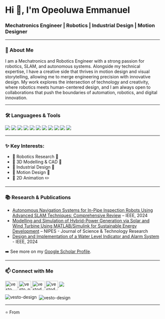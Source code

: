 <h1 align="left">Hi 👋, I'm Opeoluwa Emmanuel</h1>
<h3 align="left">Mechatronics Engineer | Robotics | Industrial Design | Motion Designer</h3>

---

### 🚀 About Me  
I am a Mechatronics and Robotics Engineer with a strong passion for robotics, SLAM, and autonomous systems. Alongside my technical expertise, I have a creative side that thrives in motion design and visual storytelling, allowing me to merge engineering precision with innovative design. My work explores the intersection of technology and creativity, where robotics meets human-centered design, and I am always open to collaborations that push the boundaries of automation, robotics, and digital innovation.  

---

### 🛠️ Languagees & Tools  
<p align="left">
  <!-- Robotics & Engineering -->
  <img src="https://img.shields.io/badge/ROS2-22314E?style=for-the-badge&logo=ros&logoColor=white"/>
  <img src="https://img.shields.io/badge/Python-3670A0?style=for-the-badge&logo=python&logoColor=ffdd54"/>
  <img src="https://img.shields.io/badge/C++-00599C?style=for-the-badge&logo=cplusplus&logoColor=white"/>
  <img src="https://img.shields.io/badge/MATLAB-FF9400?style=for-the-badge&logo=mathworks&logoColor=white"/>
  <img src="https://img.shields.io/badge/SolidWorks-E2231A?style=for-the-badge&logo=dassaultsystemes&logoColor=white"/>
  <img src="https://img.shields.io/badge/Gazebo-FF6F00?style=for-the-badge&logo=ros&logoColor=white"/>
  <img src="https://img.shields.io/badge/Linux-FCC624?style=for-the-badge&logo=linux&logoColor=black"/>

  <!-- Creative & Design -->
  <img src="https://img.shields.io/badge/Adobe%20Photoshop-31A8FF?style=for-the-badge&logo=adobephotoshop&logoColor=white"/>
  <img src="https://img.shields.io/badge/Adobe%20Illustrator-FF9A00?style=for-the-badge&logo=adobeillustrator&logoColor=white"/>
  <img src="https://img.shields.io/badge/Adobe%20After%20Effects-9999FF?style=for-the-badge&logo=adobeaftereffects&logoColor=white"/>
  <img src="https://img.shields.io/badge/Blender-F5792A?style=for-the-badge&logo=blender&logoColor=white"/>
</p>

---
### ✨ Key Interests:
- 🔹  Robotics Research 🤖
- 🔹  3D Modelling & CAD 🛬
- 🔹  Industrial Design 🎢
- 🔹  Motion Design 🎨 
- 🔹  2D Animation ✏️
---

### 📚 Research & Publications  
- [Autonomous Navigation Systems for In-Pipe Inspection Robots Using Advanced SLAM Techniques: Comprehensive Review](https://ieeexplore.ieee.org/document/10926841) – IEEE, 2024  
- [Modelling and Simulation of Hybrid-Power Generation via Solar and Wind Turbine Using MATLAB/Simulink for Sustainable Energy Development](https://journals.nipes.org/index.php/njstr/article/view/1622) – NIPES - Journal of Science & Technology Research
- [Design and Implementation of a Water Level Indicator and Alarm System](https://ieeexplore.ieee.org/abstract/document/10927367) - IEEE, 2024  

➡️ See more on my [Google Scholar Profile](https://scholar.google.com/citations?user=GTSEXp8AAAAJ&hl=en).  


---

### 📫 Connect with Me  
<p align="left">
  <a href="https://linkedin.com/in/vesto" target="blank">
    <img align="center" src="https://raw.githubusercontent.com/rahuldkjain/github-profile-readme-generator/master/src/images/icons/Social/linked-in-alt.svg" alt="vesto" height="30" width="40" />
  </a>
  <a href="https://instagram.com/vesto_n_" target="blank">
    <img align="center" src="https://raw.githubusercontent.com/rahuldkjain/github-profile-readme-generator/master/src/images/icons/Social/instagram.svg" alt="vesto_n_" height="30" width="40" />
  </a>
  <a href="https://twitter.com/vestodesign" target="blank">
    <img align="center" src="https://raw.githubusercontent.com/rahuldkjain/github-profile-readme-generator/master/src/images/icons/Social/twitter.svg" alt="vestodesign" height="30" width="40" />
  </a>
  <a href="https://www.youtube.com/c/vestodesign" target="blank">
    <img align="center" src="https://raw.githubusercontent.com/rahuldkjain/github-profile-readme-generator/master/src/images/icons/Social/youtube.svg" alt="vestodesign" height="30" width="40" />
  </a>
  <a href="mailto:owodoluope@gmail.com" target="blank">
    <img src="https://img.shields.io/badge/Email-D14836?style=for-the-badge&logo=gmail&logoColor=white"/>
  </a>
</p>

<p><img align="left" src="https://github-readme-stats.vercel.app/api/top-langs?username=vesto-design&show_icons=true&locale=en&layout=compact" alt="vesto-design" /></p>

<p>&nbsp;<img align="center" src="https://github-readme-stats.vercel.app/api?username=vesto-design&show_icons=true&locale=en" alt="vesto-design" /></p>


---
⭐️ From [<Vesto-Design>](https://github.com/<Vesto-Design>)

